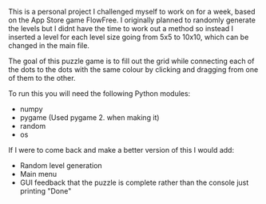 This is a personal project I challenged myself to work on for a week, based on the App Store game FlowFree. I originally planned to randomly generate the levels but I didnt have the time to work out a method so instead I inserted a level for each level size going from 5x5 to 10x10, which can be changed in the main file.

The goal of this puzzle game is to fill out the grid while connecting each of the dots to the dots with the same colour by clicking and dragging from one of them to the other.

To run this you will need the following Python modules:
- numpy
- pygame (Used pygame 2. when making it)
- random
- os

If I were to come back and make a better version of this I would add:
- Random level generation
- Main menu
- GUI feedback that the puzzle is complete rather than the console just printing "Done"
